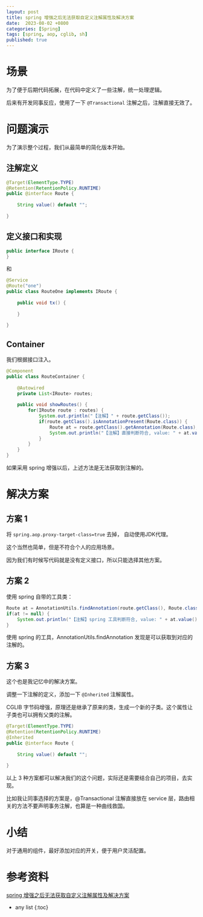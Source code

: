 ```yaml
---
layout: post
title: spring 增强之后无法获取自定义注解属性及解决方案
date:  2023-08-02 +0800
categories: [Spring]
tags: [spring, aop, cglib, sh]
published: true
---
```


# 场景

为了便于后期代码拓展，在代码中定义了一些注解，统一处理逻辑。

后来有开发同事反应，使用了一下 `@Transactional` 注解之后，注解直接无效了。

# 问题演示

为了演示整个过程，我们从最简单的简化版本开始。

## 注解定义

```java
@Target(ElementType.TYPE)
@Retention(RetentionPolicy.RUNTIME)
public @interface Route {
 
    String value() default "";
 
}
```

## 定义接口和实现

```java
public interface IRoute {
}
```

和 

```java
@Service
@Route("one")
public class RouteOne implements IRoute {
 
    public void tx() {
 
    }
 
}
```

## Container

我们根据接口注入。

```java
@Component
public class RouteContainer {
 
    @Autowired
    private List<IRoute> routes;
 
    public void showRoutes() {
        for(IRoute route : routes) {
            System.out.println("【注解】" + route.getClass());
            if(route.getClass().isAnnotationPresent(Route.class)) {
                Route at = route.getClass().getAnnotation(Route.class);
                System.out.println("【注解】直接判断符合, value: " + at.value());
            }
        }
    }
}
```

如果采用 spring 增强以后，上述方法是无法获取到注解的。

# 解决方案

## 方案 1

将 `spring.aop.proxy-target-class=true` 去掉， 自动使用JDK代理。

这个当然也简单，但是不符合个人的应用场景。

因为我们有时候写代码就是没有定义接口，所以只能选择其他方案。

## 方案 2

使用 spring 自带的工具类：

```java
Route at = AnnotationUtils.findAnnotation(route.getClass(), Route.class);
if(at != null) {
    System.out.println("【注解】spring 工具判断符合, value: " + at.value());
}
```

使用 spring 的工具，AnnotationUtils.findAnnotation 发现是可以获取到对应的注解的。

## 方案 3

这个也是我记忆中的解决方案。

调整一下注解的定义，添加一下 `@Inherited` 注解属性。

CGLIB 字节码增强，原理还是继承了原来的类，生成一个新的子类。这个属性让子类也可以拥有父类的注解。

```java
@Target(ElementType.TYPE)
@Retention(RetentionPolicy.RUNTIME)
@Inherited
public @interface Route {
 
    String value() default "";
 
}
```

以上 3 种方案都可以解决我们的这个问题，实际还是需要结合自己的项目，去实现。

比如我让同事选择的方案是，@Transactional 注解直接放在 service 层，路由相关的方法不要声明事务注解，也算是一种曲线救国。

# 小结

对于通用的组件，最好添加对应的开关，便于用户灵活配置。

# 参考资料

[spring 增强之后无法获取自定义注解属性及解决方案](https://blog.csdn.net/zhousenshan/article/details/113359991)

* any list
{:toc}